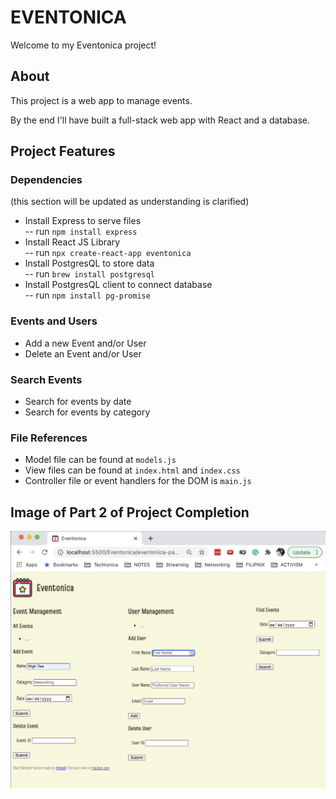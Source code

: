 # EVENTONICA

Welcome to my Eventonica project!

## About

This project is a web app to manage events.

By the end I'll have built a full-stack web app with React and a database.

## Project Features

### Dependencies

(this section will be updated as understanding is clarified) 
- Install Express to serve files \
-- run `npm install express`
- Install React JS Library \
-- run `npx create-react-app eventonica` 
- Install PostgresQL to store data \
-- run `brew install postgresql`
- Install PostgresQL client to connect database \
-- run `npm install pg-promise`

### Events and Users

- Add a new Event and/or User
- Delete an Event and/or User

### Search Events

- Search for events by date
- Search for events by category

<!---
### Favorite Events

- A User can **favorite** an Event
- A User can **unfavorite** an Event
- A User can view their list of previously favorite events
-->

### File References

- Model file can be found at `models.js`
- View files can be found at `index.html` and `index.css`
- Controller file or event handlers for the DOM is `main.js`

## Image of Part 2 of Project Completion
![Eventonica ScreenShot](TakeTwo.png?raw=true)
